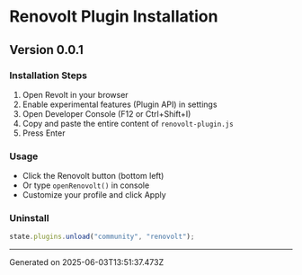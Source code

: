 # Renovolt Plugin Installation

## Version 0.0.1

### Installation Steps
1. Open Revolt in your browser
2. Enable experimental features (Plugin API) in settings
3. Open Developer Console (F12 or Ctrl+Shift+I)
4. Copy and paste the entire content of `renovolt-plugin.js`
5. Press Enter

### Usage
- Click the Renovolt button (bottom left)
- Or type `openRenovolt()` in console
- Customize your profile and click Apply

### Uninstall
```javascript
state.plugins.unload("community", "renovolt");
```

---
Generated on 2025-06-03T13:51:37.473Z
